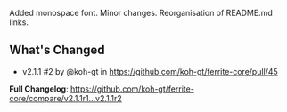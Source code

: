 Added monospace font. Minor changes.
Reorganisation of README.md links.

## What's Changed
* v2.1.1 #2 by @koh-gt in https://github.com/koh-gt/ferrite-core/pull/45

**Full Changelog**: https://github.com/koh-gt/ferrite-core/compare/v2.1.1r1...v2.1.1r2